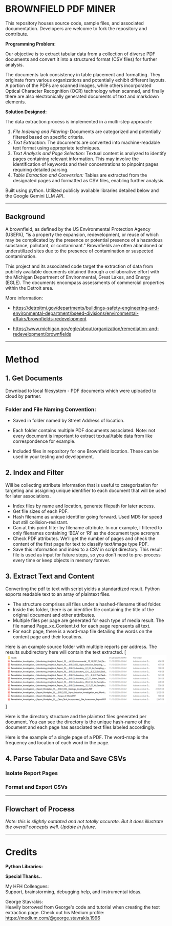 # BROWNFIELD PDF MINER

This repository houses source code, sample files, and associated documentation.
Developers are welcome to fork the repository and contribute.

**Programming Problem:**

Our objective is to extract tabular data from a collection of diverse PDF documents and convert it into a structured format (CSV files) for further analysis.

The documents lack consistency in table placement and formatting.
They originate from various organizations and potentially exhibit different layouts.
A portion of the PDFs are scanned images, while others incorporated Optical Character Recognition (OCR) technology when scanned, and finally there are also electronically generated documents of text and markdown elements.

**Solution Designed:**

The data extraction process is implemented in a multi-step approach:

1. *File Indexing and Filtering:* Documents are categorized and potentially filtered based on specific criteria.
2. *Text Extraction:* The documents are converted into machine-readable text format using appropriate techniques.
3. *Text Analysis and Page Selection:* Textual content is analyzed to identify pages containing relevant information. This may involve the identification of keywords and their concentrations to pinpoint pages requiring detailed parsing.
4. *Table Extraction and Conversion:* Tables are extracted from the designated pages and formatted as CSV files, enabling further analysis.

Built using python. Utilized publicly available libraries detailed below and the Google Gemini LLM API.

---

## Background

A brownfield, as defined by the US Environmental Protection Agency (USEPA), “is a property the expansion, redevelopment, or reuse of which may be complicated by the presence or potential presence of a hazardous substance, pollutant, or contaminant.”  Brownfields are often abandoned or underutilized sites due to the presence of contamination or suspected contamination. 

This project and its associated code target the extraction of data from publicly available documents obtained through a collaborative effort with the Michigan Department of Environmental, Great Lakes, and Energy (EGLE). The documents encompass assessments of commercial properties within the Detroit area.

More information:

- https://detroitmi.gov/departments/buildings-safety-engineering-and-environmental-department/bseed-divisions/environmental-affairs/brownfields-redevelopment

- https://www.michigan.gov/egle/about/organization/remediation-and-redevelopment/brownfields

---

# Method

## 1. Get Documents


Download to local filesystem - PDF documents which were uploaded to cloud by partner. 

### Folder and File Naming Convention:
-	Saved in folder named by Street Address of location.
-	Each folder contains multiple PDF documents associated. Note: not every document is important to extract textual/table data from like correspondence for example.

-	Included files in repository for one Brownfield location. These can be used in your testing and development.

## 2. Index and Filter

Will be collecting attribute information that is useful to categorization for targeting and assigning unique identifier to each document that will be used for later associations.

-	Index files by name and location, generate filepath for later access. 
-	Get file sizes of each PDF.
-	Hash filename as unique identifier going forward. Used MD5 for speed but still collision-resistant.
-	Can at this point filter by filename attribute. In our example, I filtered to only filenames containing ‘BEA’ or ‘RI’ as the document type acronym.
-	Check PDF attributes. We’ll get the number of pages and check the content of the first page for text to classify text/image type PDF.  
-	Save this information and index to a CSV in script directory. This result file is used as input for future steps, so you don’t need to pre-process every time or keep objects in memory forever.


## 3. Extract Text and Content

Converting the pdf to text with script yields a standardized result.
Python exports readable text to an array of plaintext files.
- The structure comprises all files under a hashed-filename titled folder.
- Inside this folder, there is an identifier file containing the title of the original document and other attributes.
- Multiple files per page are generated for each type of media result. The file named Page_xx_Content.txt for each page represents all text.
- For each page, there is a word-map file detailing the words on the content page and their locations.

Here is an example source folder with multiple reports per address. The results subdirectory here will contain the text extracted.
[![Script Image](https://raw.githubusercontent.com/HFHyh1/Brownfield_Miner/main/folderstructure.png)]


Here is the directory structure and the plaintext files generated per document. You can see the directory is the unique hash-name of the document and each page has associated text files labeled accordingly.

Here is the example of a single page of a PDF. The word-map is the frequency and location of each word in the page.

## 4. Parse Tabular Data and Save CSVs

### Isolate Report Pages

### Format and Export CSVs

---
## Flowchart of Process

*Note: this is slightly outdated and not totally accurate. But it does illustrate the overall concepts well. Update in future.*

--- 

# Credits

**Python Libraries:**

**Special Thanks..**

My HFH Colleagues:  
Support, brainstorming, debugging help, and instrumental ideas.

George Stavrakis:  
Heavily borrowed from George's code and tutorial when creating the text extraction page. Check out his Medium profile: https://medium.com/@george.stavrakis.1996